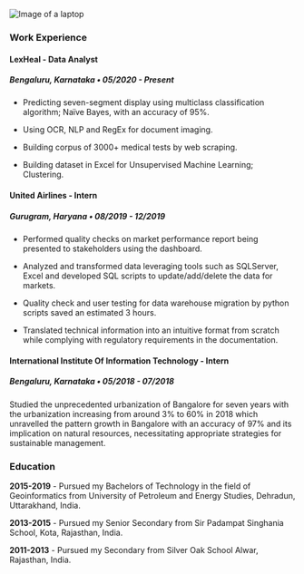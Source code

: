 ![Image of a laptop](https://thetempest.co/wp-content/uploads/2016/12/Legacy-code.png)



### Work Experience

#### LexHeal - Data Analyst
##### Bengaluru, Karnataka • 05/2020 - Present

- Predicting seven-segment display using multiclass classification algorithm; Naïve Bayes, with an accuracy of 95%.

- Using OCR, NLP and RegEx for document imaging.

- Building corpus of 3000+ medical tests by web scraping.

- Building dataset in Excel for Unsupervised Machine Learning; Clustering.

#### United Airlines - Intern
##### Gurugram, Haryana • 08/2019 - 12/2019

- Performed quality checks on market performance report being presented to stakeholders using the dashboard.

- Analyzed and transformed data leveraging tools such as SQLServer, Excel and developed SQL scripts to
update/add/delete the data for markets.

- Quality check and user testing for data warehouse migration by python scripts saved an estimated 3 hours.

- Translated technical information into an intuitive format from scratch while complying with regulatory requirements in the
documentation.

#### International Institute Of Information Technology - Intern
##### Bengaluru, Karnataka • 05/2018 - 07/2018

Studied the unprecedented urbanization of Bangalore for seven years with the urbanization increasing from around 3% to 60% in 2018 which unravelled the pattern growth in Bangalore with an accuracy of 97% and its implication on natural resources, necessitating appropriate strategies for sustainable management.




### Education

**2015-2019** - Pursued my Bachelors of Technology in the field of Geoinformatics from University of Petroleum and Energy Studies, Dehradun, Uttarakhand, India.

**2013-2015** - Pursued my Senior Secondary from Sir Padampat Singhania School, Kota, Rajasthan, India.

**2011-2013** - Pursued my Secondary from Silver Oak School Alwar, Rajasthan, India.
